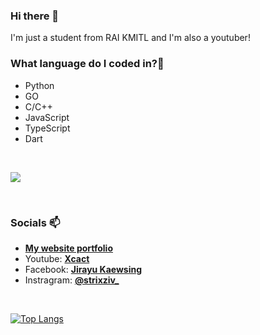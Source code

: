 ### Hi there 👋

<!--
**StrixzIV/StrixzIV** is a ✨ _special_ ✨ repository because its `README.md` (this file) appears on your GitHub profile.

Here are some ideas to get you started:

- 🔭 I’m currently working on ...
- 🌱 I’m currently learning ...
- 👯 I’m looking to collaborate on ...
- 🤔 I’m looking for help with ...
- 💬 Ask me about ...
- 📫 How to reach me: ...
- 😄 Pronouns: ...
- ⚡ Fun fact: ...
-->

I'm just a student from RAI KMITL and I'm also a youtuber!

### What language do I coded in?🤔

- Python 
- GO
- C/C++
- JavaScript
- TypeScript
- Dart

<br />

<p align="left">
<a href="https://skillicons.dev">
    <img src="https://skillicons.dev/icons?i=py,go,c,cpp,js,ts,dart" />
</a>
</p>

<br />

### Socials 📫

- **[My website portfolio](https://strixziv-portfolio.web.app)**
- Youtube: **[Xcact](https://www.youtube.com/channel/UCGNe0bKHgqHd4aiH2yPKIHA)**
- Facebook: **[Jirayu Kaewsing](https://www.facebook.com/profile.php?id=100016329570565)**
- Instragram: **[@strixziv_](https://www.instagram.com/strixziv_/)**

<br />

[![Top Langs](https://github-readme-stats.vercel.app/api/top-langs/?username=strixziv&layout=compact&theme=dark)](https://github.com/anuraghazra/github-readme-stats)
